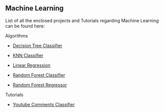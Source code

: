 ## Machine Learning

List of all the enclosed projects and Tutorials regarding Machine Learning can be found here:

Algorithms

- [Decision Tree Classifier](https://github.com/prathimacode-hub/DS-ScriptsNook/tree/main/Machine%20Learning/Algorithms/Decision%20Tree%20Classifier)

- [KNN Classifier](https://github.com/prathimacode-hub/DS-ScriptsNook/tree/main/Machine%20Learning/Algorithms/KNN%20Classifier)

- [Linear Regression](https://github.com/prathimacode-hub/DS-ScriptsNook/tree/main/Machine%20Learning/Algorithms/Linear%20Regression)

- [Random Forest Classifier](https://github.com/prathimacode-hub/DS-ScriptsNook/tree/main/Machine%20Learning/Algorithms/Random%20Forest%20Classifier)

- [Random Forest Regressor](https://github.com/prathimacode-hub/DS-ScriptsNook/tree/main/Machine%20Learning/Algorithms/Random%20Forest%20Regressor)

Tutorials 

- [Youtube Comments Classifier](https://github.com/prathimacode-hub/DS-ScriptsNook/tree/main/Machine%20Learning/Tutorials/Youtube%20Comments%20Classifier)


